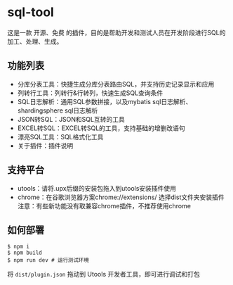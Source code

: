 # sql-tool
这是一款 开源、免费 的插件，目的是帮助开发和测试人员在开发阶段进行SQL的加工、处理、生成。

## 功能列表
- 分库分表工具：快捷生成分库分表路由SQL，并支持历史记录显示和应用
- 列转行工具：列转行&行转列，快速生成SQL查询条件
- SQL日志解析：通用SQL参数拼接，以及mybatis sql日志解析、 shardingsphere sql日志解析
- JSON转SQL：JSON和SQL互转的工具
- EXCEL转SQL：EXCEL转SQL的工具，支持基础的增删改语句
- 漂亮SQL工具：SQL格式化工具
- 关于插件：插件说明

## 支持平台
- utools：请将.upx后缀的安装包拖入到utools安装插件使用
- chrome：在谷歌浏览器方案chrome://extensions/  选择dist文件夹安装插件
注意：有些新功能没有取兼容chrome插件，不推荐使用chrome

## 如何部署

```shell
$ npm i
$ npm build
$ npm run dev # 运行测试环境
```

将 `dist/plugin.json` 拖动到 Utools 开发者工具，即可进行调试和打包

